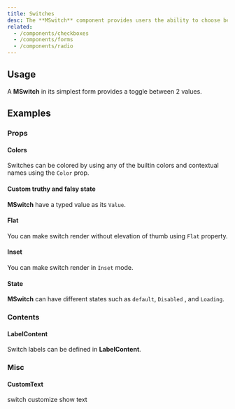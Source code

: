 ```yaml
---
title: Switches
desc: The **MSwitch** component provides users the ability to choose between two distinct values. These are very similar to a toggle, or on/off switch, though aesthetically different than a checkbox.
related:
  - /components/checkboxes
  - /components/forms
  - /components/radio
---
```


## Usage

A **MSwitch** in its simplest form provides a toggle between 2 values.

<switches-usage></switches-usage>

## Examples

### Props

#### Colors

Switches can be colored by using any of the builtin colors and contextual names using the `Color` prop.

<masa-example file="Examples.components.switches.Color"></masa-example>

#### Custom truthy and falsy state

**MSwitch** have a typed value as its `Value`.

<masa-example file="Examples.components.switches.CustomState"></masa-example>

#### Flat

You can make switch render without elevation of thumb using `Flat` property.

<masa-example file="Examples.components.switches.Flat"></masa-example>

#### Inset

You can make switch render in `Inset` mode.

<masa-example file="Examples.components.switches.Inset"></masa-example>

#### State

**MSwitch** can have different states such as `default`, `Disabled` , and `Loading`.

<masa-example file="Examples.components.switches.State"></masa-example>

### Contents

#### LabelContent

Switch labels can be defined in **LabelContent**.

<masa-example file="Examples.components.switches.Label"></masa-example>

### Misc

#### CustomText

switch customize show text

<masa-example file="Examples.components.switches.CustomText"></masa-example>


